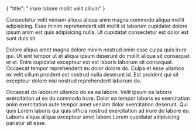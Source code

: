 {
  "title": " irure labore mollit velit cillum"
}

Consectetur velit veniam aliqua aliqua anim magna commodo aliqua mollit adipisicing. Esse minim reprehenderit elit mollit id laborum cupidatat dolore ipsum anim est quis adipisicing nulla. Ut cupidatat consectetur est dolor est sunt duis sit.

Dolore aliqua amet magna dolore minim nostrud enim esse culpa quis irure qui. Ut sint tempor ut et aliqua ipsum deserunt do mollit aliqua sit consequat et et. Enim cupidatat excepteur est est laboris laborum sit consequat. Occaecat tempor reprehenderit eu dolor dolore do. Culpa et esse ullamco ex velit cillum proident est nostrud nulla deserunt id. Est proident qui sit excepteur dolore nisi nostrud reprehenderit laborum do.

Occaecat do laborum ullamco do ea ea labore. Velit ipsum ea laboris exercitation ut ea do commodo irure. Dolor ea tempor laboris ex exercitation anim exercitation aute tempor amet veniam dolor exercitation deserunt. Qui quis Lorem laboris qui quis officia nostrud exercitation ad irure do labore eu. Laboris aliqua aliqua excepteur amet labore Lorem cupidatat adipisicing pariatur sit esse.
